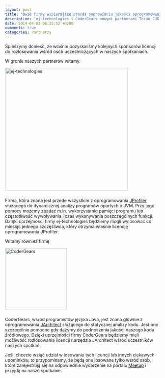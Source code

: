 ```yaml
---
layout: post
title: "Dwie firmy wspierające proces poprawiania jakości oprogramowania naszymi nowymi partnerami"
description: "ej-technologies i CoderGears nowymi partnerami Toruń JUG."
date: 2014-04-03 06:25:52 +0200
comments: true
categories: Partnerzy
---
```

Śpieszymy donieść, że właśnie pozyskaliśmy kolejnych sponsorów licencji do rozlosowania wśród osób uczestniczących w naszych spotkaniach. <!--more-->

W gronie naszych partnerów witamy:

<div class="row text-center">
  <div class="col-xs-12">
    <a class="no-text-decoration" href="https://www.ej-technologies.com" target="_blank" title="ej-technologies">
      <img class="no-border" src="{{ root_url }}/images/partners/ej-technologies.png" alt="ej-technologies" style="width: 400px; padding-bottom: 10px;" />
    </a>  
  </div>
</div>

Firma, która znana jest przede wszystkim z oprogramowania <a href="http://www.ej-technologies.com/products/jprofiler/overview.html" target="_blank">JProfiler</a> służącego do dynamicznej analizy programów opartych o JVM. Przy jego pomocy możemy zbadać m.in. wykorzystanie pamięci programu lub częstotliwość wywoływania i czas wykonywania poszczególnych funkcji. Dzięki uprzejmości firmy ej-technologies będziemy mogli wylosować co miesiąc jednego szczęśliwca, który otrzyma właśnie licencję oprogramowania JProfiler.

Witamy również firmę:

<div class="row text-center">
  <div class="col-xs-12">
    <a class="no-text-decoration" href="http://www.jarchitect.com" target="_blank" title="CoderGears">
      <img class="no-border" src="{{ root_url }}/images/partners/codergears.png" alt="CoderGears" style="width: 200px; padding-bottom: 10px;" />
    </a>  
  </div>
</div>

CoderGears, wśród programistów języka Java, jest znana głównie z oprogramowania <a href="http://www.jarchitect.com" target="_blank">JArchitect</a> służącego do statycznej analizy kodu. Jest ono szczególnie pomocne gdy dążymy do podnoszenia jakości naszego kodu źródłowego. Dzięki uprzejmości firmy CoderGears będziemy mieli możliwość rozlosowania licencji narzędzia JArchitect wśród uczestników naszych spotkań.

Jeśli chcecie wziąć udział w losowaniu tych licencji lub innych ciekawych upominków, to przypominamy, że będą one losowane tylko wśród osób, które zarejestrują się na odpowiednie wydarzenie na portalu <a href="http://www.meetup.com/Torun-JUG/" target="_blank">Meetup</a> i przyjdą na nasze spotkanie.